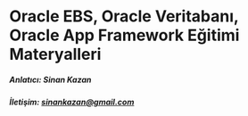 # Oracle EBS, Oracle Veritabanı, Oracle App Framework Eğitimi Materyalleri

##### Anlatıcı: Sinan Kazan
##### İletişim: sinankazan@gmail.com